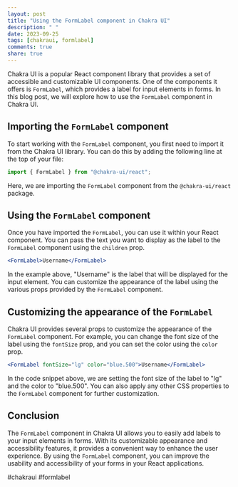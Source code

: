```yaml
---
layout: post
title: "Using the FormLabel component in Chakra UI"
description: " "
date: 2023-09-25
tags: [chakraui, formlabel]
comments: true
share: true
---
```


Chakra UI is a popular React component library that provides a set of accessible and customizable UI components. One of the components it offers is `FormLabel`, which provides a label for input elements in forms. In this blog post, we will explore how to use the `FormLabel` component in Chakra UI.

## Importing the `FormLabel` component

To start working with the `FormLabel` component, you first need to import it from the Chakra UI library. You can do this by adding the following line at the top of your file:

```jsx
import { FormLabel } from "@chakra-ui/react";
```
Here, we are importing the `FormLabel` component from the `@chakra-ui/react` package.

## Using the `FormLabel` component

Once you have imported the `FormLabel`, you can use it within your React component. You can pass the text you want to display as the label to the `FormLabel` component using the `children` prop.

```jsx
<FormLabel>Username</FormLabel>
```

In the example above, "Username" is the label that will be displayed for the input element. You can customize the appearance of the label using the various props provided by the `FormLabel` component.

## Customizing the appearance of the `FormLabel`

Chakra UI provides several props to customize the appearance of the `FormLabel` component. For example, you can change the font size of the label using the `fontSize` prop, and you can set the color using the `color` prop.

```jsx
<FormLabel fontSize="lg" color="blue.500">Username</FormLabel>
```

In the code snippet above, we are setting the font size of the label to "lg" and the color to "blue.500". You can also apply any other CSS properties to the `FormLabel` component for further customization.

## Conclusion

The `FormLabel` component in Chakra UI allows you to easily add labels to your input elements in forms. With its customizable appearance and accessibility features, it provides a convenient way to enhance the user experience. By using the `FormLabel` component, you can improve the usability and accessibility of your forms in your React applications.

#chakraui #formlabel